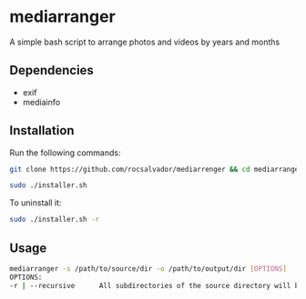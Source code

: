 # mediarranger
A simple bash script to arrange photos and videos by years and months
## Dependencies
- exif
- mediainfo
## Installation
Run the following commands:
```bash
git clone https://github.com/rocsalvador/mediarrenger && cd mediarranger
```
```bash
sudo ./installer.sh
```
To uninstall it:
```bash
sudo ./installer.sh -r
```
## Usage
```bash
mediarranger -s /path/to/source/dir -o /path/to/output/dir [OPTIONS]
OPTIONS:
-r | --recursive      All subdirectories of the source directory will be checked
```
